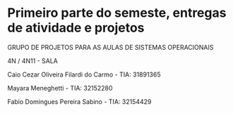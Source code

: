 # Primeiro parte do semeste, entregas de atividade e projetos


GRUPO DE PROJETOS PARA AS AULAS DE SISTEMAS OPERACIONAIS

4N / 4N11 - SALA

Caio Cezar Oliveira Filardi do Carmo - TIA: 31891365

Mayara Meneghetti - TIA: 32152280

Fabio Domingues Pereira Sabino - TIA: 32154429
